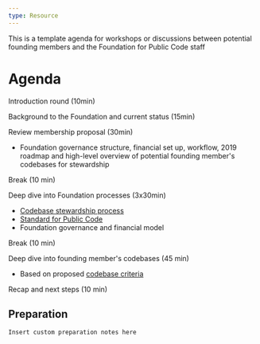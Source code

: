 ```yaml
---
type: Resource
---
```


This is a template agenda for workshops or discussions between potential founding members and the Foundation for Public Code staff

# Agenda

Introduction round (10min)

Background to the Foundation and current status (15min)

Review membership proposal (30min)
* Foundation governance structure, financial set up, workflow, 2019 roadmap and high-level overview of potential founding member's codebases for stewardship

Break (10 min)

Deep dive into Foundation processes (3x30min)
* [Codebase stewardship process](../codebase-stewardship/)
* [Standard for Public Code](http://standard.publiccode.net/)
* Foundation governance and financial model

Break (10 min)

Deep dive into founding member's codebases (45 min)
* Based on proposed [codebase criteria](../codebase-stewardship/criteria-for-codebase-stewardship.html)

Recap and next steps (10 min)

## Preparation
```Insert custom preparation notes here```
